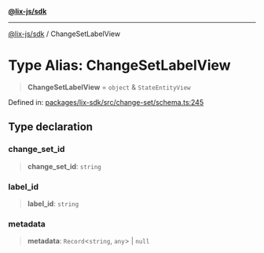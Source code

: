 [**@lix-js/sdk**](../README.md)

***

[@lix-js/sdk](../README.md) / ChangeSetLabelView

# Type Alias: ChangeSetLabelView

> **ChangeSetLabelView** = `object` & `StateEntityView`

Defined in: [packages/lix-sdk/src/change-set/schema.ts:245](https://github.com/opral/monorepo/blob/0501d8fe7eed9db1f8058e8d1d58b1d613ceaf43/packages/lix-sdk/src/change-set/schema.ts#L245)

## Type declaration

### change\_set\_id

> **change\_set\_id**: `string`

### label\_id

> **label\_id**: `string`

### metadata

> **metadata**: `Record`\<`string`, `any`\> \| `null`
